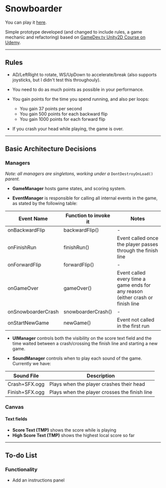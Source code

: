 # Snowboarder

You can play it [here](https://friarhob.github.io/snowboarder).

Simple prototype developed (and changed to include rules, a game mechanic and refactoring) based on [GameDev.tv Unity2D Course on Udemy](https://www.udemy.com/course/unitycourse/).

---

## Rules

* AD/LeftRight to rotate, WS/UpDown to accelerate/break (also supports joysticks, but I didn't test this throughouly).

* You need to do as much points as possible in your performance.

* You gain points for the time you spend running, and also per loops:
  - You gain 37 points per second
  - You gain 500 points for each backward flip
  - You gain 1000 points for each forward flip

* If you crash your head while playing, the game is over.

---

## Basic Architecture Decisions

### Managers

_Note: all managers are singletons, working under a_ `DontDestroyOnLoad()` _parent._

* **GameManager** hosts game states, and scoring system.

* **EventManager** is responsible for calling all internal events in the game, as stated by the following table:

| Event Name         | Function to invoke it | Notes                                                                           |
| ------------------ | --------------------- | ------------------------------------------------------------------------------- |
| onBackwardFlip     | backwardFlip()        | -                                                                               |
| onFinishRun        | finishRun()           | Event called once the player passes through the finish line                     |
| onForwardFlip      | forwardFlip()         | -                                                                               |
| onGameOver         | gameOver()            | Event called every time a game ends for any reason (either crash or finish line |
| onSnowboarderCrash | snowboarderCrash()    | -                                                                               |
| onStartNewGame     | newGame()             | Event not called in the first run                                               |

* **UIManager** controls both the visibility on the score text field and the time waited between a crash/crossing the finish line and starting a new game.

* **SoundManager** controls when to play each sound of the game. Currently we have:

| Sound File     | Description                                   |
| -------------- | --------------------------------------------- |
| Crash+SFX.ogg  | Plays when the player crashes their head      |
| Finish+SFX.ogg | Plays when the player crosses the finish line |

### Canvas

#### Text fields

* **Score Text (TMP)** shows the score while is playing
* **High Score Text (TMP)** shows the highest local score so far

---

## To-do List

### Functionality

* Add an instructions panel